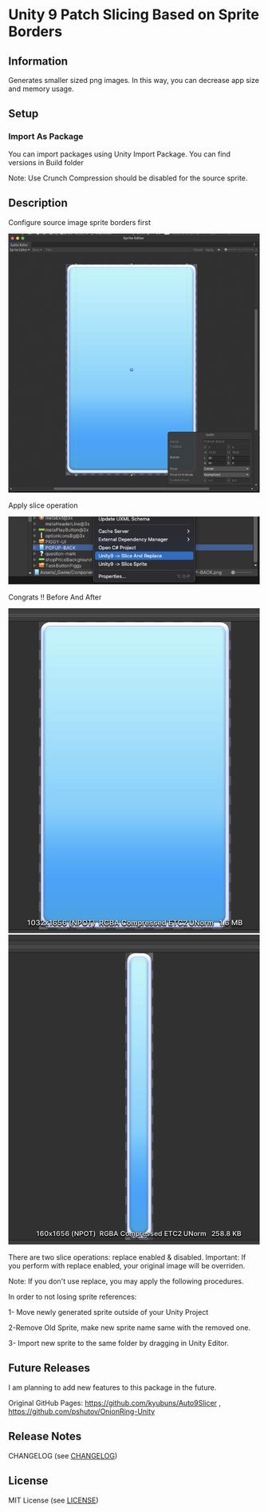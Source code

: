 # Unity 9 Patch Slicing Based on Sprite Borders


## Information
Generates smaller sized png images. In this way, you can decrease app size and memory usage.


## Setup

### Import As Package

You can import packages using Unity Import Package.
You can find versions in Build folder

Note: Use Crunch Compression should be disabled for the source sprite.


## Description

Configure source image sprite borders first

<img src=".res/images/img4.png" width="600" />

Apply slice operation

<img src=".res/images/img3.png" width="600" />

Congrats !! Before And After

<img src=".res/images/img2.png" width="600" />
<img src=".res/images/img1.png" width="600" />

There are two slice operations: replace enabled & disabled. Important: If you perform with replace enabled, your original image will be overriden.


Note: If you don't use replace, you may apply the following procedures.

In order to not losing sprite references: 

1- Move newly generated sprite outside of your Unity Project 

2-Remove Old Sprite, make new sprite name same with the removed one. 

3- Import new sprite to the same folder by dragging in Unity Editor.

## Future Releases

I am planning to add new features to this package in the future. 

Original GitHub Pages: https://github.com/kyubuns/Auto9Slicer , https://github.com/pshutov/OnionRing-Unity

## Release Notes

CHANGELOG (see [CHANGELOG](CHANGELOG.MD))

## License

MIT License (see [LICENSE](LICENSE))


